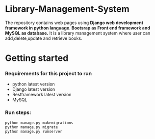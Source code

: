 # Library-Management-System

The repository contains web pages using **Django web development framework in python language. Bootsrap as Front end framework and MySQL as database.**
It is a library management system where user can add,delete,update and retrieve books.

# Getting started

### Requirements for this project to run
- python latest version
- Django latest version
- Restframework latest version
- MySQL

### Run steps:
    python manage.py makemigrations
    python manage.py migrate
    python manage.py runserver

